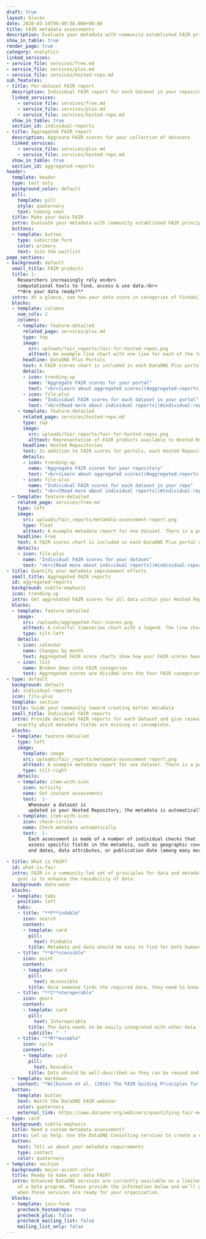 ```yaml
---
draft: true
layout: blocks
date: 2020-03-16T09:49:58.000+00:00
title: FAIR metadata assessments
description: Evaluate your metadata with community established FAIR principles
show_in_table: true
render_page: true
category: analytics
linked_services:
- service_file: services/free.md
- service_file: services/plus.md
- service_file: services/hosted-repo.md
sub_features:
- title: Per-dataset FAIR report
  description: Individual FAIR report for each dataset in your repository
  linked_services:
    - service_file: services/free.md
    - service_file: services/plus.md
    - service_file: services/hosted-repo.md
  show_in_table: true
  section_id: individual-reports
- title: Aggregated FAIR report
  description: Aggreate FAIR scores for your collection of datasets
  linked_services:
    - service_file: services/plus.md
    - service_file: services/hosted-repo.md
  show_in_table: true
  section_id: aggregated-reports
header:
  template: header
  type: text only
  background_color: default
  pill:
    template: pill
    style: quaternary
    text: Coming soon
  title: Make your data FAIR
  intro: Evaluate your metadata with community established FAIR principles.
  buttons:
  - template: button
    type: subscribe form
    color: primary
    text: Join the waitlist
page_sections:
- background: default
  small_title: FAIR products
  title: |- 
    Researchers increasingly rely on<br>
    computational tools to find, access & use data.<br>
    **Are your data ready?**
  intro: At a glance, see how your data score in categories of Findability, Accessibility, Interoperability, and Reusability ("FAIR"). With assessments based on the [community established FAIR data principles](#what-is-fair), you can guide your community toward maximizing the value of their digital assets.
  blocks:
  - template: columns
    num_cols: 2
    columns:
    - template: feature-detailed
      related_page: services/plus.md 
      type: top
      image:
        src: uploads/fair_reports/fair-for-hosted-repos.png
        alttext: An example line chart with one line for each of the four FAIR metrics (Findability, Accessibility, Interoperability, and Reusability) showing changes in scores per month
      headline: DataONE Plus Portals
      text: A FAIR scores chart is included in each DataONE Plus portal with scores that summarize the dataset collection. Additionally, access assessments for each and each dataset in your portal.
      details:
      - icon: trending-up
        name: "Aggregate FAIR scores for your portal"
        text: "<br>[Learn about aggregated scores](#aggregated-reports)"
      - icon: file-plus
        name: "Individual FAIR scores for each dataset in your portal"
        text: "<br>[Read more about individual reports](#individual-reports)"
    - template: feature-detailed
      related_page: services/hosted-repo.md
      type: top
      image:
        src: uploads/fair_reports/fair-for-hosted-repos.png
        alttext: Representation of FAIR products available to Hosted Repository users. A time series chart of aggregated FAIR metrics over time, and a stack of individual metadata assessment for each dataset. The individual assessment shows 38 metadata checks and an overall score for each of the four FAIR metrics (Findability, Accessibility, Interoperability, and Reusability)
      headline: Hosted Repositories
      text: In addition to FAIR scores for portals, each Hosted Repository includes a FAIR scores chart for the entire repository holdings, plus individual assessments for each and every dataset
      details:
      - icon: trending-up
        name: "Aggregate FAIR scores for your repository"
        text: "<br>[Learn about aggregated scores](#aggregated-reports)"
      - icon: file-plus
        name: "Individual FAIR scores for each dataset in your repo"
        text: "<br>[Read more about individual reports](#individual-reports)"
  - template: feature-detailed
    related_page: services/free.md 
    type: left
    image:
      src: uploads/fair_reports/metadata-assessment-report.png
      type: float
      alttext: A example metadata report for one dataset. There is a percentage score for each of the four FAIR metrics, a donut chart giving a summary of the 38 metadata checks completed, and section headings showing which checks passed or failed. These sections indicate 31 checks out of 37 passed, 1 check had a warning, 3 checks failed, and there were 4 informational checks. Text at the top of the report says 'After running your metadata against our standard set of metadata, data, and congruency checks, we have found the following potential issues. Please assist us in improving the discoverability and reusability of your research data by addressing the issues below.' 
    headline: Free
    text: A FAIR scores chart is included in each DataONE Plus portal with scores that summarize the dataset collection. Additionally, access assessments for each and each dataset in your portal.
    details:
    - icon: file-plus
      name: "Individual FAIR scores for your dataset"
      text: "<br>[Read more about individual reports](#individual-reports)"
- title: Quantify your metadata improvement efforts
  small_title: Aggregated FAIR reports
  id: aggregated-reports
  background: subtle-emphasis
  icon: trending-up
  intro: Get aggretated FAIR scores for all data within your Hosted Repository or DataONE Plus portal
  blocks:
  - template: feature-detailed
    image:
      src: /uploads/aggregated-fair-scores.png
      alttext: A colorful timeseries chart with a legend. The line chart includes one line for each of the four FAIR metrics (Findability, Accessibility, Interoperability, and Reusability) showing changes in scores per month. The legend indicates the current score for each metric as a percentage.
      type: tilt-left
    details:
    - icon: calendar
      name: Changes by month
      text: Aggregated FAIR score charts show how your FAIR scores have changed month-to-month
    - icon: list
      name: Broken down into FAIR categories
      text: Aggregated scores are divided into the four FAIR categories, so you can pinpoint areas that need improvement and see what your metadata strengths are.
- type: default
  background: default
  id: individual-reports
  icon: file-plus
  template: section
  title: Guide your community toward creating better metadata
  small_title: Individual FAIR reports
  intro: Provide detailed FAIR reports for each dataset and give researchers the power to discover
    exactly which metadata fields are missing or incomplete.
  blocks:
  - template: feature-detailed
    type: left
    image:
      template: image
      src: uploads/fair_reports/metadata-assessment-report.png
      alttext: A example metadata report for one dataset. There is a percentage score for each of the four FAIR metrics, a donut chart giving a summary of the 38 metadata checks completed, and section headings showing which checks passed or failed. These sections indicate 31 checks out of 37 passed, 1 check had a warning, 3 checks failed, and there were 4 informational checks. Text at the top of the report says 'After running your metadata against our standard set of metadata, data, and congruency checks, we have found the following potential issues. Please assist us in improving the discoverability and reusability of your research data by addressing the issues below.' 
      type: tilt-right
    details:
    - template: item-with-icon
      icon: activity
      name: Get instant assessments
      text:  |-
        Whenever a dataset is
        updated in your Hosted Repository, the metadata is automatically assessed.
    - template: item-with-icon
      icon: check-circle
      name: Check metadata automatically
      text:  |-
        Each assessment is made of a number of individual checks that
        assess specific fields in the metadata, such as geographic coverage, start and
        end dates, data attributes, or publication date (among many more).
    
- title: What is FAIR?
  id: what-is-fair
  intro: FAIR is a community-led set of principles for data and metadata, whose ultimate
    goal is to enhance the reusability of data.
  background: data-wave
  blocks:
  - template: tabs
    position: left
    tabs:
    - title: "**F**indable"
      icon: search
      content:
      - template: card
        pill:
          text: Findable
        title: Metadata and data should be easy to find for both humans and computers.
    - title: "**A**ccessible"
      icon: point
      content:
      - template: card
        pill:
          text: Accessible
        title: Once someone finds the required data, they need to know how the data can be accessed.
    - title: "**I**nteroperable"
      icon: gears
      content:
      - template: card
        pill:
          text: Interoperable
        title: The data needs to be easily integrated with other data for analysis, storage, and processing.
        subtitle: "  "
    - title: "**R**eusable"
      icon: cycle
      content:
      - template: card
        pill:
          text: Reusable
        title: Data should be well-described so they can be reused and replicated in different settings.
  - template: markdown
    content: "*Wilkinson et al. (2016) The FAIR Guiding Principles for scientific data management and stewardship. Scientific Data, 3:160018. [https://doi.org/10.1038/sdata.2016.18](https://doi.org/10.1038/sdata.2016.18)*"
  button:
    template: button
    text: Watch the DataONE FAIR webinar
    color: quaternary
    external_link: https://www.dataone.org/webinars/quantifying-fair-metadata-improvement-and-guidance-dataone-repository-network
- type: card
  background: subtle-emphasis
  title: Need a custom metadata assessment?
  intro: Let us help. Use the DataONE Consulting services to create a custom metadata assessment report built specifically for your data management requirements.
  button:
    text: Tell us about your metadata requirements
    type: contact
    color: quaternary
- template: section
  background: major-accent-color
  title: Ready to make your data FAIR?
  intro: Enhanced DataONE services are currently available on a limited basis as part
    of a beta program. Please provide the information below and we’ll get in touch
    when these services are ready for your organization.
  blocks:
  - template: join-form
    precheck_hostedrepo: true
    precheck_plus: false
    precheck_mailing_list: false
    mailing_list_only: false
---
```

